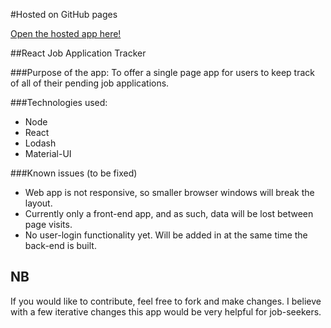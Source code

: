 #Hosted on GitHub pages

[Open the hosted app here!](https://lyleinnes.github.io/projectFour/)

##React Job Application Tracker

###Purpose of the app:
To offer a single page app for users to keep track of all of their pending job applications.

###Technologies used:
* Node
* React
* Lodash
* Material-UI

###Known issues (to be fixed)
* Web app is not responsive, so smaller browser windows will break the layout.
* Currently only a front-end app, and as such, data will be lost between page visits.
* No user-login functionality yet. Will be added in at the same time the back-end is built.

NB
---
If you would like to contribute, feel free to fork and make changes. I believe with a few iterative changes this app would be very helpful for job-seekers.